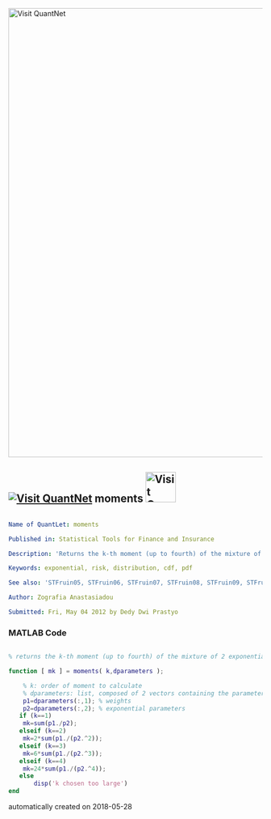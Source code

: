 [<img src="https://github.com/QuantLet/Styleguide-and-FAQ/blob/master/pictures/banner.png" width="888" alt="Visit QuantNet">](http://quantlet.de/)

## [<img src="https://github.com/QuantLet/Styleguide-and-FAQ/blob/master/pictures/qloqo.png" alt="Visit QuantNet">](http://quantlet.de/) **moments** [<img src="https://github.com/QuantLet/Styleguide-and-FAQ/blob/master/pictures/QN2.png" width="60" alt="Visit QuantNet 2.0">](http://quantlet.de/)

```yaml

Name of QuantLet: moments

Published in: Statistical Tools for Finance and Insurance

Description: 'Returns the k-th moment (up to fourth) of the mixture of 2 exponentials distribution claims. Needed by STFruin05.m.'

Keywords: exponential, risk, distribution, cdf, pdf

See also: 'STFruin05, STFruin06, STFruin07, STFruin08, STFruin09, STFruin10, STFruin12, STFruin13, STFruin14'

Author: Zografia Anastasiadou

Submitted: Fri, May 04 2012 by Dedy Dwi Prastyo
```

### MATLAB Code
```matlab

% returns the k-th moment (up to fourth) of the mixture of 2 exponentials distribution claims

function [ mk ] = moments( k,dparameters );

    % k: order of moment to calculate
	% dparameters: list, composed of 2 vectors containing the parameters of loss distribution, weights (first vector) and exponential parameters (second vector)
    p1=dparameters(:,1); % weights
    p2=dparameters(:,2); % exponential parameters
   if (k==1)
    mk=sum(p1./p2);
   elseif (k==2)
    mk=2*sum(p1./(p2.^2));
   elseif (k==3)
	mk=6*sum(p1./(p2.^3));
   elseif (k==4)
    mk=24*sum(p1./(p2.^4));
   else
       disp('k chosen too large')
end


```

automatically created on 2018-05-28